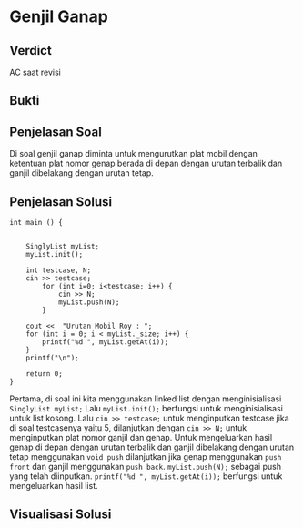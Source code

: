 # Genjil Ganap
## Verdict
AC saat revisi

## Bukti


## Penjelasan Soal
Di soal genjil ganap diminta untuk mengurutkan plat mobil dengan ketentuan plat nomor genap berada di depan dengan urutan terbalik dan ganjil dibelakang dengan urutan tetap. 

## Penjelasan Solusi
``` 
int main () {
	
	
    SinglyList myList;
    myList.init();
    
	int testcase, N;
    cin >> testcase;
        for (int i=0; i<testcase; i++) {
        	cin >> N;
        	myList.push(N);   
        }

    cout <<  "Urutan Mobil Roy : ";
    for (int i = 0; i < myList._size; i++) {
        printf("%d ", myList.getAt(i));
    }
    printf("\n");
    
    return 0;
}
```
Pertama, di soal ini kita menggunakan linked list dengan menginisialisasi ``` SinglyList myList; ``` Lalu ``` myList.init(); ``` berfungsi untuk menginisialisasi untuk list kosong. Lalu ``` cin >> testcase; ``` untuk menginputkan testcase jika di soal testcasenya yaitu 5, dilanjutkan dengan ``` cin >> N; ``` untuk menginputkan plat nomor ganjil dan genap. Untuk  mengeluarkan hasil genap di depan dengan urutan terbalik  dan ganjil dibelakang dengan urutan tetap menggunakan ``` void push ``` dilanjutkan jika genap menggunakan ``` push front ``` dan ganjil menggunakan ```push back```. ``` myList.push(N); ``` sebagai push yang telah diinputkan. ``` printf("%d ", myList.getAt(i)); ``` berfungsi untuk mengeluarkan hasil list.

## Visualisasi Solusi






